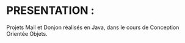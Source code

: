 PRESENTATION : 
==============

Projets Mail et Donjon réalisés en Java, dans le cours de Conception Orientée Objets.